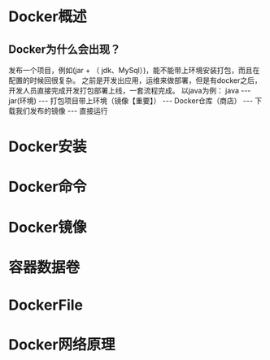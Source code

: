 # Docker概述
## Docker为什么会出现？
发布一个项目，例如(jar + （ jdk、MySql）)，能不能带上环境安装打包，而且在配置的时候回很复杂。
之前是开发出应用，运维来做部署，但是有docker之后，开发人员直接完成开发打包部署上线，一套流程完成。
以java为例：
    java --- jar(环境) --- 打包项目带上环境（镜像【重要】） ---  Docker仓库（商店） --- 下载我们发布的镜像 --- 直接运行
# Docker安装
# Docker命令
# Docker镜像
# 容器数据卷
# DockerFile
# Docker网络原理